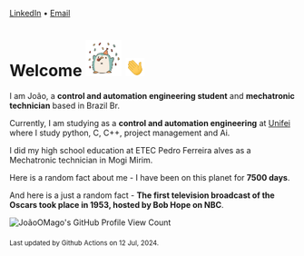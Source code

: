 [LinkedIn](https://www.linkedin.com/in/joão-pedro-gozzoli-b95641301/) &bull;
[Email](joaopedrogozzoli@gmail.com)

# Welcome <img src="happy.gif" height="64px" /> <img src="wave.gif" height="32px" />

I am João, a  **control and automation engineering student** and **mechatronic technician** based in Brazil Br.

Currently, I am studying as a **control and automation engineering** at [Unifei](https://unifei.edu.br) where I study python, C, C++, project management and Ai.

I did my high school education at ETEC Pedro Ferreira alves as a Mechatronic technician in Mogi Mirim.

Here is a random fact about me - I have been on this planet for **7500 days**.

And here is a just a random fact -  **The first television broadcast of the Oscars took place in 1953, hosted by Bob Hope on NBC**.

![JoãoOMago's GitHub Profile View Count](https://komarev.com/ghpvc/?username=JoaoOMago)

<sub>Last updated by Github Actions on 12 Jul, 2024.</sub>
